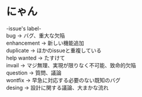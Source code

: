 # にゃん
-issue's label-  
bug -> バグ、重大な欠陥  
enhancement -> 新しい機能追加  
duplicate -> ほかのissueと重複している  
help wanted -> たすけて  
invail -> マジ無理、実現が限りなく不可能、致命的欠陥  
question -> 質問、議論  
wontfix -> 早急に対応する必要のない既知のバグ  
desing -> 設計に関する議論、大まかな流れ  

